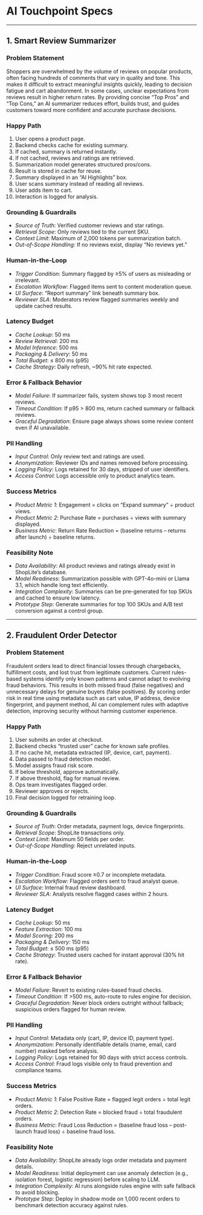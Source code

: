 # AI Touchpoint Specs

---

## 1. Smart Review Summarizer

### Problem Statement
Shoppers are overwhelmed by the volume of reviews on popular products, often facing hundreds of comments that vary in quality and tone. This makes it difficult to extract meaningful insights quickly, leading to decision fatigue and cart abandonment. In some cases, unclear expectations from reviews result in higher return rates. By providing concise “Top Pros” and “Top Cons,” an AI summarizer reduces effort, builds trust, and guides customers toward more confident and accurate purchase decisions.

### Happy Path
1. User opens a product page.  
2. Backend checks cache for existing summary.  
3. If cached, summary is returned instantly.  
4. If not cached, reviews and ratings are retrieved.  
5. Summarization model generates structured pros/cons.  
6. Result is stored in cache for reuse.  
7. Summary displayed in an “AI Highlights” box.  
8. User scans summary instead of reading all reviews.  
9. User adds item to cart.  
10. Interaction is logged for analysis.  

### Grounding & Guardrails
- *Source of Truth*: Verified customer reviews and star ratings.  
- *Retrieval Scope*: Only reviews tied to the current SKU.  
- *Context Limit*: Maximum of 2,000 tokens per summarization batch.  
- *Out-of-Scope Handling*: If no reviews exist, display “No reviews yet.”  

### Human-in-the-Loop
- *Trigger Condition*: Summary flagged by ≥5% of users as misleading or irrelevant.  
- *Escalation Workflow*: Flagged items sent to content moderation queue.  
- *UI Surface*: “Report summary” link beneath summary box.  
- *Reviewer SLA*: Moderators review flagged summaries weekly and update cached results.  

### Latency Budget
- *Cache Lookup*: 50 ms  
- *Review Retrieval*: 200 ms  
- *Model Inference*: 500 ms  
- *Packaging & Delivery*: 50 ms  
- *Total Budget*: ≤ 800 ms (p95)  
- *Cache Strategy*: Daily refresh, ~90% hit rate expected.  

### Error & Fallback Behavior
- *Model Failure*: If summarizer fails, system shows top 3 most recent reviews.  
- *Timeout Condition*: If p95 > 800 ms, return cached summary or fallback reviews.  
- *Graceful Degradation*: Ensure page always shows some review content even if AI unavailable.  

### PII Handling
- *Input Control*: Only review text and ratings are used.  
- *Anonymization*: Reviewer IDs and names removed before processing.  
- *Logging Policy*: Logs retained for 30 days, stripped of user identifiers.  
- *Access Control*: Logs accessible only to product analytics team.  

### Success Metrics
- *Product Metric 1*: Engagement = clicks on “Expand summary” ÷ product views.  
- *Product Metric 2*: Purchase Rate = purchases ÷ views with summary displayed.  
- *Business Metric*: Return Rate Reduction = (baseline returns – returns after launch) ÷ baseline returns.  

### Feasibility Note
- *Data Availability*: All product reviews and ratings already exist in ShopLite’s database.  
- *Model Readiness*: Summarization possible with GPT-4o-mini or Llama 3.1, which handle long text efficiently.  
- *Integration Complexity*: Summaries can be pre-generated for top SKUs and cached to ensure low latency.  
- *Prototype Step*: Generate summaries for top 100 SKUs and A/B test conversion against a control group.  

---

## 2. Fraudulent Order Detector

### Problem Statement
Fraudulent orders lead to direct financial losses through chargebacks, fulfillment costs, and lost trust from legitimate customers. Current rules-based systems identify only known patterns and cannot adapt to evolving fraud behaviors. This results in both missed fraud (false negatives) and unnecessary delays for genuine buyers (false positives). By scoring order risk in real time using metadata such as cart value, IP address, device fingerprint, and payment method, AI can complement rules with adaptive detection, improving security without harming customer experience.

### Happy Path
1. User submits an order at checkout.  
2. Backend checks “trusted user” cache for known safe profiles.  
3. If no cache hit, metadata extracted (IP, device, cart, payment).  
4. Data passed to fraud detection model.  
5. Model assigns fraud risk score.  
6. If below threshold, approve automatically.  
7. If above threshold, flag for manual review.  
8. Ops team investigates flagged order.  
9. Reviewer approves or rejects.  
10. Final decision logged for retraining loop.  

### Grounding & Guardrails
- *Source of Truth*: Order metadata, payment logs, device fingerprints.  
- *Retrieval Scope*: ShopLite transactions only.  
- *Context Limit*: Maximum 50 fields per order.  
- *Out-of-Scope Handling*: Reject unrelated inputs.  

### Human-in-the-Loop
- *Trigger Condition*: Fraud score ≥0.7 or incomplete metadata.  
- *Escalation Workflow*: Flagged orders sent to fraud analyst queue.  
- *UI Surface*: Internal fraud review dashboard.  
- *Reviewer SLA*: Analysts resolve flagged cases within 2 hours.  

### Latency Budget
- *Cache Lookup*: 50 ms  
- *Feature Extraction*: 100 ms  
- *Model Scoring*: 200 ms  
- *Packaging & Delivery*: 150 ms  
- *Total Budget*: ≤ 500 ms (p95)  
- *Cache Strategy*: Trusted users cached for instant approval (30% hit rate).  

### Error & Fallback Behavior
- *Model Failure*: Revert to existing rules-based fraud checks.  
- *Timeout Condition*: If >500 ms, auto-route to rules engine for decision.  
- *Graceful Degradation*: Never block orders outright without fallback; suspicious orders flagged for human review.  

### PII Handling
- *Input Control*: Metadata only (cart, IP, device ID, payment type).  
- *Anonymization*: Personally identifiable details (name, email, card number) masked before analysis.  
- *Logging Policy*: Logs retained for 90 days with strict access controls.  
- *Access Control*: Fraud logs visible only to fraud prevention and compliance teams.  

### Success Metrics
- *Product Metric 1*: False Positive Rate = flagged legit orders ÷ total legit orders.  
- *Product Metric 2*: Detection Rate = blocked fraud ÷ total fraudulent orders.  
- *Business Metric*: Fraud Loss Reduction = (baseline fraud loss – post-launch fraud loss) ÷ baseline fraud loss.  

### Feasibility Note
- *Data Availability*: ShopLite already logs order metadata and payment details.  
- *Model Readiness*: Initial deployment can use anomaly detection (e.g., isolation forest, logistic regression) before scaling to LLM.  
- *Integration Complexity*: AI runs alongside rules engine with safe fallback to avoid blocking.  
- *Prototype Step*: Deploy in shadow mode on 1,000 recent orders to benchmark detection accuracy against rules.
